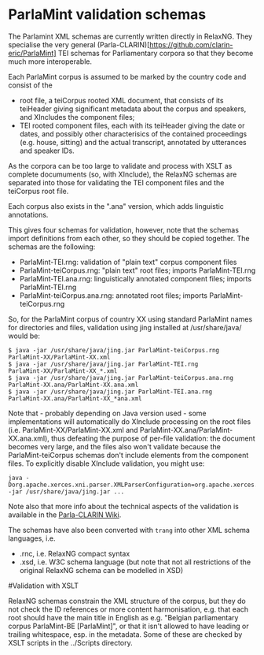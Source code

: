 # ParlaMint validation schemas

The Parlamint XML schemas are currently written directly in RelaxNG.
They specialise the very general
(Parla-CLARIN)[https://github.com/clarin-eric/ParlaMint] TEI schemas
for Parliamentary corpora so that they become much more interoperable.

Each ParlaMint corpus is assumed to be marked by the country code and consist of the
* root file, a teiCorpus rooted XML document, that consists of its teiHeader giving
significant metadata about the corpus and speakers, and XIncludes the component files; 
* TEI rooted component files, each with its teiHeader giving the date or dates, and possibly other
characterisics of the contained proceedings (e.g. house, sitting) and the actual transcript, annotated by
utterances and speaker IDs.

As the corpora can be too large to validate and process with XSLT as
complete documuments (so, with XInclude), the RelaxNG schemas are
separated into those for validating the TEI component files and the
teiCorpus root file.

Each corpus also exists in the ".ana" version, which adds linguistic
annotations.

This gives four schemas for validation, however, note that the schemas
import definitions from each other, so they should be copied
together. The schemas are the following:

* ParlaMint-TEI.rng: validation of "plain text" corpus component files
* ParlaMint-teiCorpus.rng: "plain text" root files; imports ParlaMint-TEI.rng
* ParlaMint-TEI.ana.rng: linguistically annotated component
  files; imports ParlaMint-TEI.rng
* ParlaMint-teiCorpus.ana.rng: annotated root
  files; imports ParlaMint-teiCorpus.rng

So, for the ParlaMint corpus of country XX using standard ParlaMint names for directories and
files, validation using jing installed at /usr/share/java/ would be:

```
$ java -jar /usr/share/java/jing.jar ParlaMint-teiCorpus.rng     ParlaMint-XX/ParlaMint-XX.xml
$ java -jar /usr/share/java/jing.jar ParlaMint-TEI.rng           ParlaMint-XX/ParlaMint-XX_*.xml
$ java -jar /usr/share/java/jing.jar ParlaMint-teiCorpus.ana.rng ParlaMint-XX.ana/ParlaMint-XX.ana.xml
$ java -jar /usr/share/java/jing.jar ParlaMint-TEI.ana.rng       ParlaMint-XX.ana/ParlaMint-XX_*ana.xml
```

Note that - probably depending on Java version used - some implementations will
automatically do XInclude processing on the root files (i.e. ParlaMint-XX/ParlaMint-XX.xml
and ParlaMint-XX.ana/ParlaMint-XX.ana.xml), thus defeating the purpose of per-file
validation: the document becomes very large, and the files also won't validate because the
ParlaMint-teiCorpus schemas don't include elements from the component files. To explicitly
disable XInclude validation, you might use:

```
java -Dorg.apache.xerces.xni.parser.XMLParserConfiguration=org.apache.xerces.parsers.StandardParserConfiguration -jar /usr/share/java/jing.jar ...
```
Note also that more info about the technical aspects of the validation is available in the
[Parla-CLARIN Wiki](https://github.com/clarin-eric/parla-clarin/wiki/Validating-your-data).

The schemas have also been converted with `trang` into other XML schema languages, i.e.
* .rnc, i.e. RelaxNG compact syntax
* .xsd, i.e. W3C schema language (but note that not all restrictions of the original
  RelaxNG schema can be modelled in XSD)

#Validation with XSLT

RelaxNG schemas constrain the XML structure of the corpus, but they do not check the ID references
or more content harmonisation, e.g. that each root should have the main title in English as e.g.
"Belgian parliamentary corpus ParlaMint-BE [ParlaMint]", or that it isn't allowed to have leading or trailing
whitespace, esp. in the metadata. Some of these are checked by XSLT scripts in the ../Scripts directory.
